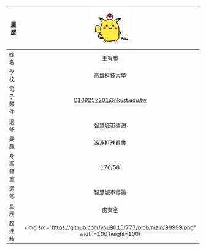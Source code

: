 |      履歷        |<img src="https://github.com/you9015/777/blob/main/99999.png" width=100 height=100/>|
| ---------------- |:-----------------------------:|
| 姓名             | 王宥勝                  |
| 學校             | 高雄科技大學                  |
| 電子郵件         | C109252201@nkust.edu.tw          |
| 選修             | 智慧城市導論                  |
| 興趣             | 游泳打球看書                  |
| 身高體重          | 176/58                |
| 選修             | 智慧城市導論                  |
| 星座           | 處女座                  |
| 超連結           | <img src="https://github.com/you9015/777/blob/main/99999.png" width=100 height=100/                  |
